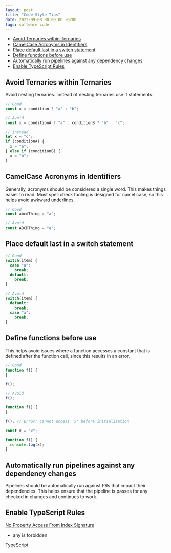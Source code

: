 ```yaml
---
layout: post
title: "Code Style Tips"
date: 2023-09-08 00:00:00 -0700
tags: software code
---
```


- [Avoid Ternaries within Ternaries](#avoid-ternaries-within-ternaries)
- [CamelCase Acronyms in Identifiers](#camelcase-acronyms-in-identifiers)
- [Place default last in a switch statement](#place-default-last-in-a-switch-statement)
- [Define functions before use](#define-functions-before-use)
- [Automatically run pipelines against any dependency changes](#enable-typescript-rules)
- [Enable TypeScript Rules](#enable-typescript-rules)

## Avoid Ternaries within Ternaries

Avoid nesting ternaries. Instead of nesting ternaries use if statements.

```typescript
// Good
const x = condition ? "a" : "b";

```

```typescript
// Avoid
const x = conditionA ? "a" : conditionB ? "b" : "c";
```

```typescript
// Instead
let x = "c";
if (conditionA) {
  x = "a";
} else if (conditionB) {
  x = "b";
}
```

## CamelCase Acronyms in Identifiers

Generally, acronyms should be considered a single word. This makes things easier to read. Most spell check tooling is designed for camel case, so this helps avoid awkward underlines.

```typescript
// Good
const abcdThing = "a";
```

```typescript
// Avoid
const ABCDThing = "a";
```

## Place default last in a switch statement

```typescript
// Good
switch(item) {
  case "a":
    break;
  default:
    break;
}
```

```typescript
// Avoid
switch(item) {
  default:
    break;
  case "a":
    break;
}
```

## Define functions before use

This helps avoid issues where a function accesses a constant that is defined after the function call, since this results in an error.

```typescript
// Good
function f() {
}

f();
```

```typescript
// Avoid
f();

function f() {
}
```

```typescript
f(); // Error: Cannot access 'x' before initialization 

const x = "x";

function f() {
  console.log(x);
}
```


## Automatically run pipelines against any dependency changes

Pipelines should be automatically run against PRs that impact their dependencies. This helps ensure that the pipeline is passes for any checked in changes and continues to work.

## Enable TypeScript Rules

[No Property Access From Index Signature](https://www.typescriptlang.org/tsconfig#noPropertyAccessFromIndexSignature)

- any is forbidden

[TypeScript](https://typescript-eslint.io/rules/?supported-rules=recommended-typeInformation)